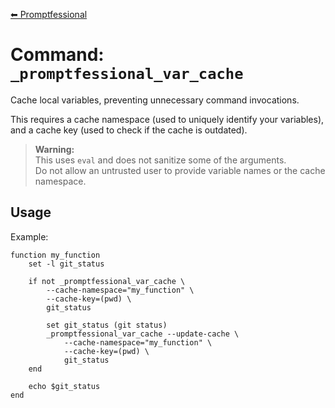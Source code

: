 [⬅ Promptfessional](../README.md#documentation)

# Command: `_promptfessional_var_cache`

Cache local variables, preventing unnecessary command invocations.

This requires a cache namespace (used to uniquely identify your variables), and a cache key (used to check if the cache is outdated).

>  **Warning:**  
>  This uses `eval` and does not sanitize some of the arguments.  
>  Do not allow an untrusted user to provide variable names or the cache namespace.

## Usage

Example:

```fish
function my_function
    set -l git_status
    
    if not _promptfessional_var_cache \
        --cache-namespace="my_function" \
        --cache-key=(pwd) \
        git_status
        
        set git_status (git status)
        _promptfessional_var_cache --update-cache \
            --cache-namespace="my_function" \
            --cache-key=(pwd) \
            git_status
    end
    
    echo $git_status
end
```


